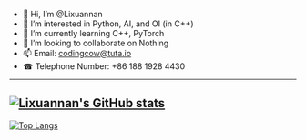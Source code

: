- 👋 Hi, I’m @Lixuannan
- 👀 I’m interested in Python, AI, and OI (in C++)
- 🌱 I’m currently learning C++, PyTorch
- 💞️ I’m looking to collaborate on Nothing 
- 📫 Email: codingcow@tuta.io
- &#x260E; Telephone Number: +86 188 1928 4430 
---
[![Lixuannan's GitHub stats](https://github-readme-stats.vercel.app/api?username=lixuannan&count_private=true&theme=github_dark&show_icons=true)](https://github.com/anuraghazra/github-readme-stats)
---
[![Top Langs](https://github-readme-stats.vercel.app/api/top-langs/?username=lixuannan&theme=github_dark&layout=compact)](https://github.com/anuraghazra/github-readme-stats)
